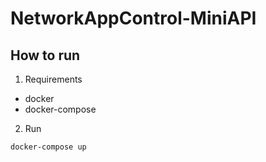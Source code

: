 # NetworkAppControl-MiniAPI

## How to run

1. Requirements
- docker
- docker-compose

2. Run
```bash
docker-compose up
```
